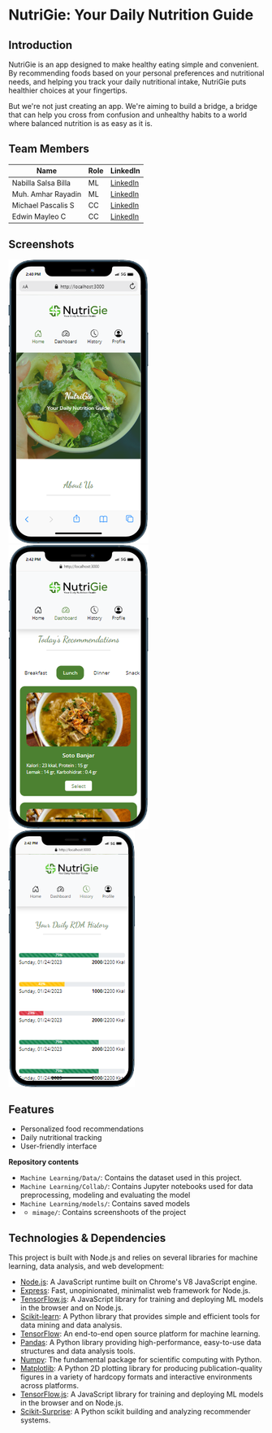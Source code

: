 # NutriGie: Your Daily Nutrition Guide
## Introduction
NutriGie is an app designed to make healthy eating simple and convenient. By recommending foods based on your personal preferences and nutritional needs, and helping you track your daily nutritional intake, NutriGie puts healthier choices at your fingertips.

But we're not just creating an app. We're aiming to build a bridge, a bridge that can help you cross from confusion and unhealthy habits to a world where balanced nutrition is as easy as it is.

## Team Members

| Name | Role | LinkedIn |
|------|------|----------|
| Nabilla Salsa Billa | ML | [LinkedIn](https://www.linkedin.com/in/nbilasals/) |
| Muh. Amhar Rayadin | ML | [LinkedIn](https://www.linkedin.com/in/muhamad-amhar-rayadin-204b4b221/) |
| Michael Pascalis S| CC | [LinkedIn](https://www.linkedin.com/in/michaelpascalissimanjuntak/)|
|Edwin Mayleo C| CC | [LinkedIn](https://www.linkedin.com/in/edwin-mayleo-chiandra-9981b3247/)|

## Screenshots

![Homepage](https://github.com/klstak/NutriGie/blob/master/image/mobile%20(2).png)
![Recommendations Page](https://github.com/klstak/NutriGie/blob/master/image/mobile%20(3).png)
![Daily Nutritional Tracking](https://github.com/klstak/NutriGie/blob/master/image/mobile%20(4).png) 

## Features

- Personalized food recommendations
- Daily nutritional tracking
- User-friendly interface

**Repository contents**

- `Machine Learning/Data/`: Contains the dataset used in this project.
- `Machine Learning/Collab/`: Contains Jupyter notebooks used for data preprocessing, modeling and evaluating the model
- `Machine Learning/models/`: Contains saved models
- - `mimage/`: Contains screenshoots of the project

## Technologies & Dependencies

This project is built with Node.js and relies on several libraries for machine learning, data analysis, and web development:

- [Node.js](https://nodejs.org/): A JavaScript runtime built on Chrome's V8 JavaScript engine.
- [Express](https://expressjs.com/): Fast, unopinionated, minimalist web framework for Node.js.
- [TensorFlow.js](https://www.tensorflow.org/js): A JavaScript library for training and deploying ML models in the browser and on Node.js.
- [Scikit-learn](https://scikit-learn.org/stable/): A Python library that provides simple and efficient tools for data mining and data analysis.
- [TensorFlow](https://www.tensorflow.org/): An end-to-end open source platform for machine learning.
- [Pandas](https://pandas.pydata.org/): A Python library providing high-performance, easy-to-use data structures and data analysis tools.
- [Numpy](https://numpy.org/): The fundamental package for scientific computing with Python.
- [Matplotlib](https://matplotlib.org/): A Python 2D plotting library for producing publication-quality figures in a variety of hardcopy formats and interactive environments across platforms.
- [TensorFlow.js](https://www.tensorflow.org/js): A JavaScript library for training and deploying ML models in the browser and on Node.js.
- [Scikit-Surprise](http://surpriselib.com/): A Python scikit building and analyzing recommender systems.



